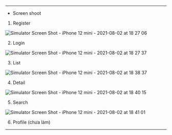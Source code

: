 ---------------------
- Screen shoot

1. Register

![Simulator Screen Shot - iPhone 12 mini - 2021-08-02 at 18 27 06](https://user-images.githubusercontent.com/44959277/127857557-21670b72-c34a-4f0c-b44a-65b7e7d65b48.png)

2. Login

![Simulator Screen Shot - iPhone 12 mini - 2021-08-02 at 18 27 37](https://user-images.githubusercontent.com/44959277/127857580-c6f5d70d-c3d1-411c-96fd-2ffe420606ec.png)


3. List

![Simulator Screen Shot - iPhone 12 mini - 2021-08-02 at 18 38 37](https://user-images.githubusercontent.com/44959277/127857638-1fab56cb-a38f-4205-87be-98c82129a561.png)

4. Detail

![Simulator Screen Shot - iPhone 12 mini - 2021-08-02 at 18 40 15](https://user-images.githubusercontent.com/44959277/127857704-d7c1194d-5fbe-4730-b9a9-b77633b1701b.png)

5. Search

![Simulator Screen Shot - iPhone 12 mini - 2021-08-02 at 18 41 01](https://user-images.githubusercontent.com/44959277/127857729-60caf7c7-a67b-4a2f-919c-d5f3dab2c6b4.png)

6. Profile (chưa làm)




______________________

